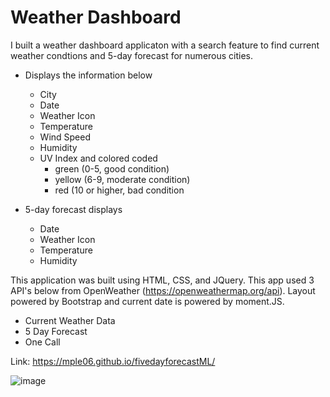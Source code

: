 # Weather Dashboard

I built a weather dashboard applicaton with a search feature to find current weather condtions and 5-day forecast for numerous cities.
  - Displays the information below
    - City
    - Date
    - Weather Icon
    - Temperature
    - Wind Speed
    - Humidity
    - UV Index and colored coded 
      - green (0-5, good condition)
      - yellow (6-9, moderate condition)
      - red (10 or higher, bad condition

  - 5-day forecast displays
    - Date
    - Weather Icon
    - Temperature
    - Humidity

This application was built using HTML, CSS, and JQuery. This app used 3 API's below from OpenWeather (https://openweathermap.org/api). Layout powered by Bootstrap and current date is powered by moment.JS.
  - Current Weather Data
  - 5 Day Forecast
  - One Call

Link:
https://mple06.github.io/fivedayforecastML/

![image](https://user-images.githubusercontent.com/90426657/136302618-f54dffa4-ce32-430e-8f38-9e7bba310088.png)
